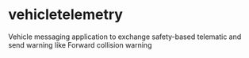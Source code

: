 # vehicletelemetry
Vehicle messaging application to exchange safety-based telematic and send warning like Forward collision warning

